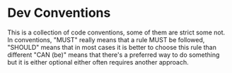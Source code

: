 # Dev Conventions

This is a collection of code conventions, some of them are strict some not. In conventions, "MUST" really means that a rule MUST be followed, "SHOULD" means that in most cases it is better to choose this rule than different "CAN \(be\)" means that there's a preferred way to do something but it is either optional either often requires another approach.

